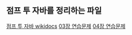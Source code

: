 ## 점프 투 자바를 정리하는 파일

[점프 투 자바 wikidocs](https://wikidocs.net/book/31)
[03장 연습문제](https://wikidocs.net/157658)
[04장 연습문제](https://wikidocs.net/157996)
